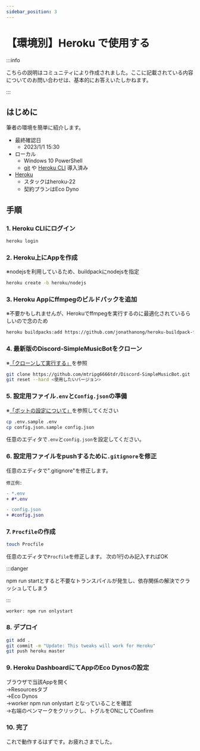 ```yaml
---
sidebar_position: 3
---
```

# 【環境別】Heroku で使用する

:::info

こちらの説明はコミュニティにより作成されました。ここに記載されている内容についてのお問い合わせは、基本的にお答えいたしかねます。

:::

## はじめに
筆者の環境を簡単に紹介します。
- 最終確認日
  * 2023/1/1 15:30
- ローカル
  * Windows 10 PowerShell
  - [git](https://git-scm.com/) や [Heroku CLI](https://devcenter.heroku.com/articles/heroku-cli) 導入済み
- [Heroku](https://heroku.com/)
  * スタックはheroku-22
  * 契約プランはEco Dyno

## 手順
### 1. Heroku CLIにログイン

  ```sh
  heroku login
  ```

### 2. Heroku上にAppを作成
   
  ※nodejsを利用しているため、buildpackにnodejsを指定

  ```sh
  heroku create -b heroku/nodejs
  ```

### 3. Heroku Appにffmpegのビルドパックを追加
  
  ※不要かもしれませんが、Herokuでffmpegを実行するのに最適化されているらしいので念のため

  ```sh
  heroku buildpacks:add https://github.com/jonathanong/heroku-buildpack-ffmpeg-latest.git
  ```

### 4. 最新版のDiscord-SimpleMusicBotをクローン
  ※[「クローンして実行する」](./normal.md)を参照

  ```sh
  git clone https://github.com/mtripg6666tdr/Discord-SimpleMusicBot.git
  git reset --hard <使用したいバージョン>
  ```

### 5. 設定用ファイル`.env`と`Config.json`の準備

  ※[「ボットの設定について」](./configuration.md)を参照してください

  ```sh
  cp .env.sample .env
  cp config.json.sample config.json
  ```

  任意のエディタで`.env`と`config.json`を設定してください。

### 6. 設定用ファイルをpushするために`.gitignore`を修正

任意のエディタで".gitignore"を修正します。  

`修正例:`

```diff title=".gitignore"
- *.env
+ #*.env

- config.json
+ #config.json
```

### 7. `Procfile`の作成
```sh
touch Procfile
```
任意のエディタで`Procfile`を修正します。
次の1行のみ記入すればOK  

:::danger

npm run startとすると不要なトランスパイルが発生し、依存関係の解決でクラッシュしてしまう

:::
```
worker: npm run onlystart
```

### 8. デプロイ
```sh
git add .
git commit -m "Update: This tweaks will work for Heroku"
git push heroku master
```

### 9. Heroku DashboardにてAppのEco Dynosの設定
  ブラウザで当該Appを開く  
  →Resourcesタブ  
  →Eco Dynos  
  →worker npm run onlystart となっていることを確認  
  →右端のペンマークをクリックし、トグルをONにしてConfirm  

### 10. 完了
  これで動作するはずです。お疲れさまでした。
